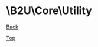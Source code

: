 # \B2U\Core\Utility

[Back](https://github.com/bob2u/b2uFramework-public/blob/master/README.md#the-b2ucore-namespace)

[Top](https://github.com/bob2u/b2uFramework-public/blob/master/README/README_ACTION.md#b2ucoreutility)
